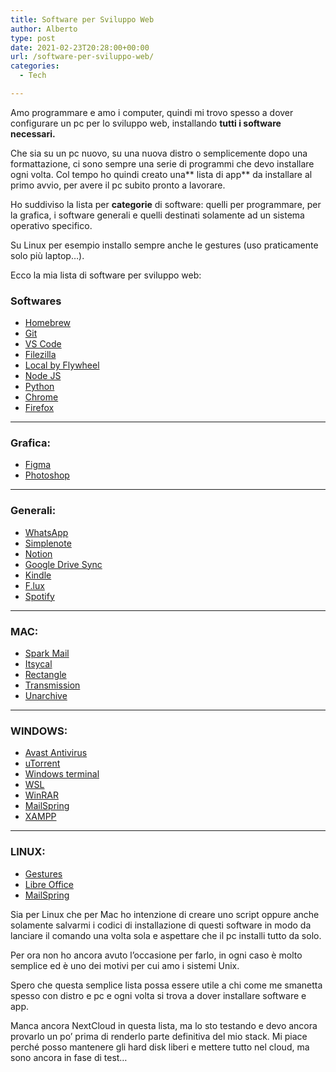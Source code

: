 ```yaml
---
title: Software per Sviluppo Web
author: Alberto
type: post
date: 2021-02-23T20:28:00+00:00
url: /software-per-sviluppo-web/
categories:
  - Tech

---
```

Amo programmare e amo i computer, quindi mi trovo spesso a dover configurare un pc per lo sviluppo web, installando **tutti i software necessari.**

Che sia su un pc nuovo, su una nuova distro o semplicemente dopo una formattazione, ci sono sempre una serie di programmi che devo installare ogni volta. Col tempo ho quindi creato una** lista di app** da installare al primo avvio, per avere il pc subito pronto a lavorare.

Ho suddiviso la lista per **categorie** di software: quelli per programmare, per la grafica, i software generali e quelli destinati solamente ad un sistema operativo specifico.

Su Linux per esempio installo sempre anche le gestures (uso praticamente solo più laptop…).

Ecco la mia lista di software per sviluppo web:

### Softwares

  * <a href="https://brew.sh/index_it" target="_blank" rel="noreferrer noopener">Homebrew</a>
  * <a href="https://git-scm.com/book/en/v2/Getting-Started-Installing-Git" target="_blank" rel="noreferrer noopener">Git</a>
  * <a href="https://code.visualstudio.com/" target="_blank" rel="noreferrer noopener">VS Code</a>
  * <a href="https://filezilla-project.org/" target="_blank" rel="noreferrer noopener">Filezilla</a>
  * <a href="https://localwp.com/" target="_blank" rel="noreferrer noopener">Local by Flywheel</a>
  * <a href="https://nodejs.org/it/" target="_blank" rel="noreferrer noopener">Node JS</a>
  * <a href="https://www.python.org/" target="_blank" rel="noreferrer noopener">Python</a>
  * <a href="https://www.google.com/intl/it_it/chrome/" target="_blank" rel="noreferrer noopener">Chrome</a>
  * <a href="https://www.mozilla.org/it/firefox/new/" target="_blank" rel="noreferrer noopener">Firefox</a>

<hr class="wp-block-separator" />

### Grafica:

  * <a href="https://www.figma.com/" target="_blank" rel="noreferrer noopener">Figma</a>
  * <a href="https://www.adobe.com/it/products/photoshop.html" target="_blank" rel="noreferrer noopener">Photoshop</a>

<hr class="wp-block-separator" />

### Generali:

  * <a href="https://www.whatsapp.com/?lang=it" target="_blank" rel="noreferrer noopener">WhatsApp</a>
  * <a href="https://simplenote.com/" target="_blank" rel="noreferrer noopener">Simplenote</a>
  * <a href="https://www.notion.so/" target="_blank" rel="noreferrer noopener">Notion</a>
  * <a href="https://www.google.com/drive/download/" target="_blank" rel="noreferrer noopener">Google Drive Sync</a>
  * <a href="https://www.amazon.it/gp/help/customer/display.html?nodeId=GZSM7D8A85WKPYYD" target="_blank" rel="noreferrer noopener">Kindle</a>
  * <a href="https://justgetflux.com/" target="_blank" rel="noreferrer noopener">F.lux</a>
  * <a href="https://www.spotify.com/it/download/" target="_blank" rel="noreferrer noopener">Spotify</a>

<hr class="wp-block-separator" />

### MAC:

  * <a href="https://sparkmailapp.com/it" target="_blank" rel="noreferrer noopener">Spark Mail</a>
  * <a href="https://www.mowglii.com/itsycal/" target="_blank" rel="noreferrer noopener">Itsycal</a>
  * <a href="https://rectangleapp.com/" target="_blank" rel="noreferrer noopener">Rectangle</a>
  * <a href="https://transmissionbt.com/" target="_blank" rel="noreferrer noopener">Transmission</a>
  * <a href="https://theunarchiver.com/" target="_blank" rel="noreferrer noopener">Unarchive</a>

<hr class="wp-block-separator" />

### WINDOWS:

  * <a href="https://www.avast.com/it-it/free-antivirus-download" target="_blank" rel="noreferrer noopener">Avast Antivirus</a>
  * <a href="https://www.utorrent.com/intl/it/desktop" target="_blank" rel="noreferrer noopener">uTorrent</a>
  * <a href="https://www.microsoft.com/it-it/p/windows-terminal/9n0dx20hk701?activetab=pivot:overviewtab" target="_blank" rel="noreferrer noopener">Windows terminal</a>
  * <a href="https://docs.microsoft.com/it-it/windows/wsl/install-win10" target="_blank" rel="noreferrer noopener">WSL</a>
  * <a href="https://www.winrar.it/" target="_blank" rel="noreferrer noopener">WinRAR</a>
  * <a href="https://getmailspring.com/" target="_blank" rel="noreferrer noopener">MailSpring</a>
  * <a href="https://www.apachefriends.org/it/index.html" target="_blank" rel="noreferrer noopener">XAMPP</a>

<hr class="wp-block-separator" />

### LINUX:

  * <a href="https://s0rata.medium.com/gesture-setup-on-elementary-os-fce53997a50" target="_blank" rel="noreferrer noopener">Gestures</a>
  * [Libre Office][1]
  * <a href="https://getmailspring.com/" target="_blank" rel="noreferrer noopener">MailSpring</a>

Sia per Linux che per Mac ho intenzione di creare uno script oppure anche solamente salvarmi i codici di installazione di questi software in modo da lanciare il comando una volta sola e aspettare che il pc installi tutto da solo.

Per ora non ho ancora avuto l’occasione per farlo, in ogni caso è molto semplice ed è uno dei motivi per cui amo i sistemi Unix.

Spero che questa semplice lista possa essere utile a chi come me smanetta spesso con distro e pc e ogni volta si trova a dover installare software e app.

Manca ancora NextCloud in questa lista, ma lo sto testando e devo ancora provarlo un po’ prima di renderlo parte definitiva del mio stack. Mi piace perché posso mantenere gli hard disk liberi e mettere tutto nel cloud, ma sono ancora in fase di test…

 [1]: https://it.libreoffice.org/